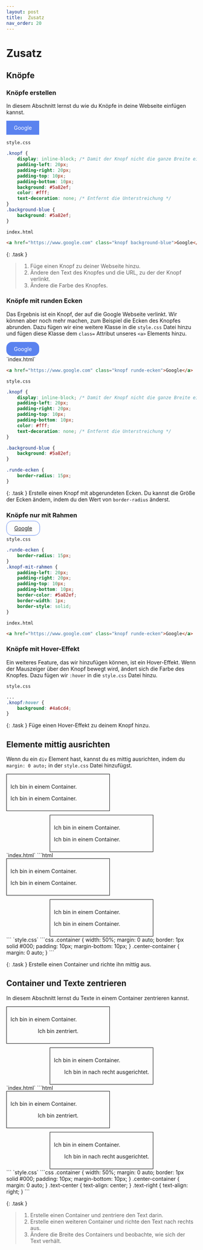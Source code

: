 ```yaml
---
layout: post
title:  Zusatz
nav_order: 20
---
```

<style>
.knopf {
    display: inline-block; /* Damit der Knopf nicht die ganze Breite einnimmt */
    padding: 10px 20px;
    color: #fff;
    text-decoration: none; /* Entfernt die Unterstreichung */
}

.background-blue {
background: #5a82ef;
}

.runde-ecken {
    border-radius: 15px; 
}

.knopf-mit-rahmen {
    padding-left: 20px;
    padding-right: 20px;
    padding-top: 10px;
    padding-bottom: 10px;
    border-color: #5a82ef;
    border-width: 1px;
    border-style: solid;
}
</style>
# Zusatz

## Knöpfe
### Knöpfe erstellen
In diesem Abschnitt lernst du wie du Knöpfe in deine Webseite einfügen kannst.

<div class="code-example py-7">

<a href="https://www.google.com" class="knopf background-blue">Google</a>
</div>

`style.css`
```css
.knopf {
    display: inline-block; /* Damit der Knopf nicht die ganze Breite einnimmt */
    padding-left: 20px;
    padding-right: 20px;
    padding-top: 10px;
    padding-bottom: 10px;
    background: #5a82ef;
    color: #fff;
    text-decoration: none; /* Entfernt die Unterstreichung */
}
.background-blue {
    background: #5a82ef;
}
```
`index.html`
```html
<a href="https://www.google.com" class="knopf background-blue">Google</a>
```

{: .task }
> 1. Füge einen Knopf zu deiner Webseite hinzu.
> 2. Ändere den Text des Knopfes und die URL, zu der der Knopf verlinkt.
> 3. Ändere die Farbe des Knopfes.



### Knöpfe mit runden Ecken
Das Ergebnis ist ein Knopf, der auf die Google Webseite verlinkt. Wir können aber noch mehr machen, zum Beispiel die Ecken des Knopfes abrunden. Dazu fügen wir eine weitere Klasse in die `style.css` Datei hinzu und fügen diese Klasse dem `class=` Attribut unseres `<a>` Elements hinzu.

<div class="code-example py-7">
<a href="https://www.google.com" class="knopf background-blue runde-ecken">Google</a>
</div>
`index.html`

```html
<a href="https://www.google.com" class="knopf runde-ecken">Google</a>
```

`style.css`
```css
.knopf {
    display: inline-block; /* Damit der Knopf nicht die ganze Breite einnimmt */
    padding-left: 20px;
    padding-right: 20px;
    padding-top: 10px;
    padding-bottom: 10px;
    color: #fff;
    text-decoration: none; /* Entfernt die Unterstreichung */
}

.background-blue {
    background: #5a82ef;
}

.runde-ecken {
    border-radius: 15px; 
}
```

{: .task }
Erstelle einen Knopf mit abgerundeten Ecken. Du kannst die Größe der Ecken ändern, indem du den Wert von `border-radius` änderst.

### Knöpfe nur mit Rahmen

<div class="code-example py-7">
<a href="https://www.google.com" class="runde-ecken knopf-mit-rahmen">Google</a>
</div>

`style.css`
```css
.runde-ecken {
    border-radius: 15px; 
}
.knopf-mit-rahmen {
    padding-left: 20px;
    padding-right: 20px;
    padding-top: 10px;
    padding-bottom: 10px;
    border-color: #5a82ef;
    border-width: 1px;
    border-style: solid;
}
```

`index.html`
```html
<a href="https://www.google.com" class="knopf runde-ecken">Google</a>
```


### Knöpfe mit Hover-Effekt
Ein weiteres Feature, das wir hinzufügen können, ist ein Hover-Effekt. Wenn der Mauszeiger über den Knopf bewegt wird, ändert sich die Farbe des Knopfes. Dazu fügen wir `:hover` in die `style.css` Datei hinzu.

`style.css`
```css
...
.knopf:hover {
    background: #4a6cd4;
}
```

{: .task }
Füge einen Hover-Effekt zu deinem Knopf hinzu.

## Elemente mittig ausrichten

Wenn du ein `div` Element hast, kannst du es mittig ausrichten, indem du `margin: 0 auto;` in der `style.css` Datei hinzufügst.

<div class="code-example py-7">
<style>
.container {
    width: 50%;
    border: 1px solid #000;
    padding: 10px;
    margin-bottom: 10px;
}
.center-container {
    margin: 0 auto;
}
</style>
<div class="container">
    <p>Ich bin in einem Container.</p>
    <p>Ich bin in einem Container.</p>
</div>
<div class="container center-container">
    <p>Ich bin in einem Container.</p>
    <p>Ich bin in einem Container.</p>
</div>
</div>
`index.html`
```html
<div class="container">
    <p>Ich bin in einem Container.</p>
    <p>Ich bin in einem Container.</p>
</div>
<div class="container center-container">
    <p>Ich bin in einem Container.</p>
    <p>Ich bin in einem Container.</p>
</div>
```
`style.css`
```css
.container {
    width: 50%;
    margin: 0 auto;
    border: 1px solid #000;
    padding: 10px;
    margin-bottom: 10px;
}
.center-container {
    margin: 0 auto;
}
```

{: .task }
Erstelle einen Container und richte ihn mittig aus.

## Container und Texte zentrieren

In diesem Abschnitt lernst du Texte in einem Container zentrieren kannst.

<div class="code-example py-7">
<style>
.container {
    width: 50%;
    border: 1px solid #000;
    padding: 10px;
    margin-bottom: 10px;
}
.center-container {
    margin: 0 auto;
}
.text-center {
    text-align: center;
}
.text-right {
    text-align: right;
}
</style>
<div class="container">
    <p>Ich bin in einem Container.</p>
    <p class="text-center">Ich bin zentriert.</p>
</div>
<div class="container center-container">
    <p>Ich bin in einem Container.</p>
    <p class="text-right">Ich bin in nach recht ausgerichtet.</p>
</div>
</div>
`index.html`
```html
<div class="container">
    <p>Ich bin in einem Container.</p>
    <p class="text-center">Ich bin zentriert.</p>
</div>
<div class="container center-container">
    <p>Ich bin in einem Container.</p>
    <p class="text-right">Ich bin in nach recht ausgerichtet.</p>
</div>
```
`style.css`
```css
.container {
    width: 50%;
    margin: 0 auto;
    border: 1px solid #000;
    padding: 10px;
    margin-bottom: 10px;
}
.center-container {
    margin: 0 auto;
}
.text-center {
    text-align: center;
}
.text-right {
    text-align: right;
}
```

{: .task }
> 1. Erstelle einen Container und zentriere den Text darin.
> 2. Erstelle einen weiteren Container und richte den Text nach rechts aus.
> 3. Ändere die Breite des Containers und beobachte, wie sich der Text verhält.